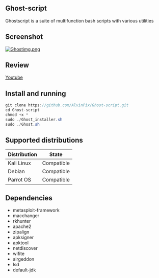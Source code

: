 ## Ghost-script

Ghostscript is a suite of multifunction bash scripts with various utilities

## Screenshot

[![Ghostimg.png](https://i.postimg.cc/yxWgxCQ4/Ghostimg.png)](https://postimg.cc/fSnTqpQB)

## Review

[Youtube](https://youtu.be/OeS0GnyHSqU)

## Install and running

```java
git clone https://github.com/AlvinPix/Ghost-script.git
cd Ghost-script
chmod +x *
sudo ./Ghost_installer.sh
sudo ./Ghost.sh
```

## Supported distributions

| Distribution |   State       |
|--------------|---------------| 
| Kali Linux   | Compatible    |
| Debian       | Compatible    |
| Parrot OS    | Compatible    |

## Dependencies 

- metasploit-framework
- macchanger
- rkhunter
- apache2
- zipalign 
- apksigner 
- apktool 
- netdiscover
- wifite
- airgeddon
- lsd 
- default-jdk
